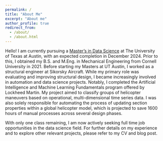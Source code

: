 ```yaml
---
permalink: /
title: "About Me"
excerpt: "About me"
author_profile: true
redirect_from: 
  - /about/
  - /about.html
---
```


Hello! I am currently pursuing a [Master’s in Data Science](https://cdso.utexas.edu/msds) at The University of Texas at Austin, with an expected completion in December 2024. Prior to this, I obtained my B.S. and M.Eng. in Mechanical Engineering from Cornell University in 2021. Before starting my Masters at UT Austin, I worked as a structural engineer at Sikorsky Aircraft. While my primary role was evaluating and improving structural design, I became increasingly involved in automation and data science projects. Notably, I completed the Artificial Intelligence and Machine Learning Fundamentals program offered by Lockheed Martin. My project aimed to classify groups of helicopter maneuvers based on operational, multi-dimensional time series data. I was also solely responsible for automating the process of updating section properties within a global helicopter model, which is projected to save 1600 hours of manual processes across several design phases.

With only one class remaining, I am now actively seeking full time job opportunities in the data science field. For further details on my experience and to explore other relevant projects, please refer to my CV and blog post.